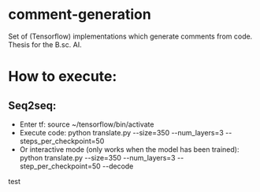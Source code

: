 # comment-generation
Set of (Tensorflow) implementations which generate comments from code. Thesis for the B.sc. AI. 

# How to execute:
## Seq2seq: 
- Enter tf: source ~/tensorflow/bin/activate
- Execute code: python translate.py --size=350 --num_layers=3 --steps_per_checkpoint=50
- Or interactive mode (only works when the model has been trained): python translate.py --size=350 --num_layers=3 --step_per_checkpoint=50 --decode


test